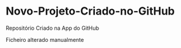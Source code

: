 Novo-Projeto-Criado-no-GitHub
=============================

Repositório Criado na App do GitHub

Ficheiro alterado manualmente